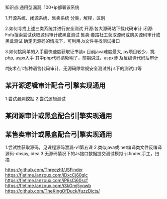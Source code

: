 知识点:通用型漏洞: 100+ip部署该系统

1.开源系统、闭源系统、售卖系统
分类，解释，区别

2.如何寻找上述三类系统并进行安全测试
开源:各大源码站下载代码审计
闭源: Fofa搜索尝试获取源码审计或黑盒测试
售卖:套路社工获取源码或购买源码审计或黑盒测试
确定无源码的情况下，可利用Js文件寻找测试接口

3.如何挑简单的入手最快速度获取证书装x
目前java难度最大, py项目较少，挑php, aspx入手
其中php代码清晰明了，前期讲过，aspx涉 及反编译代码后审计

#技术点1:各种语言代码审计，无源码除常规安全测试外j s下的测试口等

## 某开源逻辑审计配合弓|擎实现通用

1.尝试漏洞挖掘
2.尝试逻辑测试

## 某闭源审计或黑盒配合引|擎实现通用

## 某售卖审计或黑盒配合弓|擎实现通用

1.尝试性获取源码，见课程源码泄漏-v1第五课
2.类似java或.net编译类文件反编译源码-dnspy, idea
3.无源码情况下的Js接口数据提交测试模拟-jsfinder,手工，扫描

https://github.com/Threezh1/JSFinder
https://fletime.lanzoux.com/iDxcCj60qlc
https://fletime.lanzoux.com/iP8sCj60scf
https://fletime.lanzoux.com/i3kGmj5yqwb
https://github.com/TheKingOfDuck/fuzzDicts/

